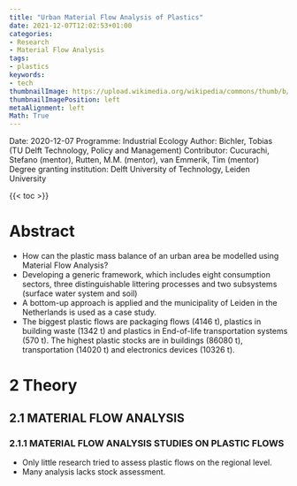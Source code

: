 ```yaml
---
title: "Urban Material Flow Analysis of Plastics"
date: 2021-12-07T12:02:53+01:00
categories:
- Research
- Material Flow Analysis
tags:
- plastics
keywords:
- tech
thumbnailImage: https://upload.wikimedia.org/wikipedia/commons/thumb/b/b0/UniversiteitLeidenLogo.svg/1200px-UniversiteitLeidenLogo.svg.png
thumbnailImagePosition: left
metaAlignment: left
Math: True
---
```

Date: 2020-12-07
Programme: Industrial Ecology
Author: Bichler, Tobias (TU Delft Technology, Policy and Management)
Contributor: Cucurachi, Stefano (mentor), Rutten, M.M. (mentor), van Emmerik, Tim (mentor)
Degree granting institution: Delft University of Technology, Leiden University
<!--more-->
{{< toc >}}

# Abstract

* How can the plastic mass balance of an urban area be modelled using Material Flow Analysis?
* Developing a generic framework, which includes eight consumption sectors, three distinguishable littering processes and two subsystems (surface water system and soil)
* A bottom-up approach is applied and the municipality of Leiden in the Netherlands is used as a case study.
* The biggest plastic flows are packaging flows (4146 t), plastics in building waste (1342 t) and plastics in End-of-life transportation systems (570 t). The highest plastic stocks are in buildings (86080 t), transportation (14020 t) and electronics devices (10326 t).

# 2 Theory

## 2.1 MATERIAL FLOW ANALYSIS

### 2.1.1 MATERIAL FLOW ANALYSIS STUDIES ON PLASTIC FLOWS
* Only little research tried to assess plastic flows on the regional level.
* Many analysis lacks stock assessment.
